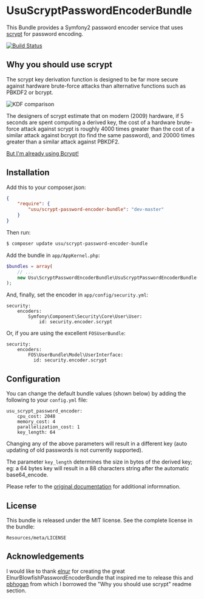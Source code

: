 UsuScryptPasswordEncoderBundle
==============================

This Bundle provides a Symfony2 password encoder service that uses [scrypt](http://en.wikipedia.org/wiki/Scrypt) for password encoding.

[![Build Status](https://travis-ci.org/andreausu/UsuScryptPasswordEncoderBundle.png?branch=master)](https://travis-ci.org/andreausu/UsuScryptPasswordEncoderBundle)


Why you should use scrypt
------------

The scrypt key derivation function is designed to be far more secure against hardware brute-force attacks than alternative functions such as PBKDF2 or bcrypt.

![KDF comparison](https://github.com/tarcieri/scrypt/raw/modern-readme/kdf-comparison.png)

The designers of scrypt estimate that on modern (2009) hardware, if 5 seconds are spent computing a derived key, the cost of a hardware brute-force attack against scrypt is roughly 4000 times greater than the cost of a similar attack against bcrypt (to find the same password), and 20000 times greater than a similar attack against PBKDF2.

[But I'm already using Bcrypt!](http://www.unlimitednovelty.com/2012/03/dont-use-bcrypt.html)


Installation
------------

Add this to your composer.json:

``` json
{
    "require": {
        "usu/scrypt-password-encoder-bundle": "dev-master"
    }
}
```

Then run:

``` bash
$ composer update usu/scrypt-password-encoder-bundle
```

Add the bundle in `app/AppKernel.php`:

``` php
$bundles = array(
    // ...
    new Usu\ScryptPasswordEncoderBundle\UsuScryptPasswordEncoderBundle(),
);
```

And, finally, set the encoder in `app/config/security.yml`:

    security:
        encoders:
            Symfony\Component\Security\Core\User\User:
                id: security.encoder.scrypt

Or, if you are using the excellent `FOSUserBundle`:

    security:
        encoders:
            FOS\UserBundle\Model\UserInterface:
              id: security.encoder.scrypt


Configuration
-------------

You can change the default bundle values (shown below) by adding the following to your `config.yml` file:

    usu_scrypt_password_encoder:
        cpu_cost: 2048
        memory_cost: 4
        parallelization_cost: 1
        key_length: 64

Changing any of the above parameters will result in a different key (auto updating of old passwords is not currently supported).

The parameter `key_length` determines the size in bytes of the derived key; eg: a 64 bytes key will result in a 88 characters string after the automatic base64_encode.

Please refer to the [original documentation](http://framework.zend.com/manual/2.2/en/modules/zend.crypt.key.derivation.html#scrypt-adapter) for additional informnation.


License
-------

This bundle is released under the MIT license. See the complete license in the bundle:

    Resources/meta/LICENSE

Acknowledgements
----------------

I would like to thank [elnur](https://github.com/elnur) for creating the great ElnurBlowfishPasswordEncoderBundle
that inspired me to release this and [pbhogan](https://github.com/pbhogan/scrypt) from which I borrowed the "Why you should use scrypt" readme section.
